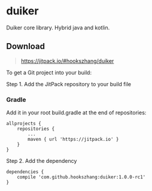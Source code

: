 # duiker

Duiker core library. Hybrid java and kotlin.

## Download

> https://jitpack.io/#hookszhang/duiker

To get a Git project into your build:

Step 1. Add the JitPack repository to your build file

### Gradle 

Add it in your root build.gradle at the end of repositories:

```
allprojects {
    repositories {
        ...
        maven { url 'https://jitpack.io' }
    }
}
```

Step 2. Add the dependency

```
dependencies {
    compile 'com.github.hookszhang:duiker:1.0.0-rc1'
}
```
